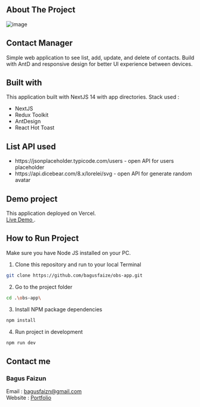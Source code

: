 ## About The Project

![image](https://github.com/bagusfaize/obs-app/assets/50720858/b08bef07-1286-4459-aa18-82a222de9254)


## Contact Manager
Simple web application to see list, add, update, and delete of contacts.
Build with AntD and responsive design for better UI experience between devices.

## Built with
This application built with NextJS 14 with app directories. 
Stack used :
<ul>
  <li>NextJS</li>
  <li>Redux Toolkit</li>
  <li>AntDesign</li>
  <li>React Hot Toast</li>
</ul>

## List API used
<ul>
  <li>https://jsonplaceholder.typicode.com/users - open API for users placeholder</li>
  <li>https://api.dicebear.com/8.x/lorelei/svg - open API for generate random avatar</li>
</ul>

## Demo project
This application deployed on Vercel. <br/>
[Live Demo ](https://obs-app-one.vercel.app/).

## How to Run Project
Make sure you have Node JS installed on your PC.
1. Clone this repository and run to your local Terminal
```bash
git clone https://github.com/bagusfaize/obs-app.git
```
2. Go to the project folder
```bash
cd .\obs-app\
```
3. Install NPM package dependencies
```bash
npm install
```
4. Run project in development
```bash
npm run dev
```

## Contact me
### Bagus Faizun <br/>
Email : [bagusfaizn@gmail.com](mailto:bagusfaizn@gmail.com) <br/>
Website : [Portfolio](https://bagusfaizn.vercel.app/)
